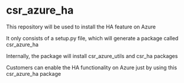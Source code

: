 # csr_azure_ha
This repository will be used to install the HA feature on Azure

It only consists of a setup.py file, which will generate a package called csr_azure_ha

Internally, the package will install csr_azure_utils and csr_ha packages

Customers can enable the HA functionality on Azure just by using this csr_azure_ha package

